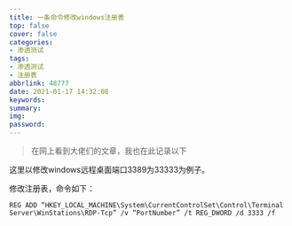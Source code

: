 ```yaml
---
title: 一条命令修改windows注册表
top: false
cover: false
categories:
- 渗透测试
tags:
- 渗透测试
- 注册表
abbrlink: 48777
date: 2021-01-17 14:32:08
keywords:
summary:
img:
password:
---
```


> 在网上看到大佬们的文章，我也在此记录以下



这里以修改windows远程桌面端口3389为33333为例子。

修改注册表，命令如下：

```shell
REG ADD “HKEY_LOCAL_MACHINE\System\CurrentControlSet\Control\Terminal Server\WinStations\RDP-Tcp” /v “PortNumber” /t REG_DWORD /d 3333 /f
```

